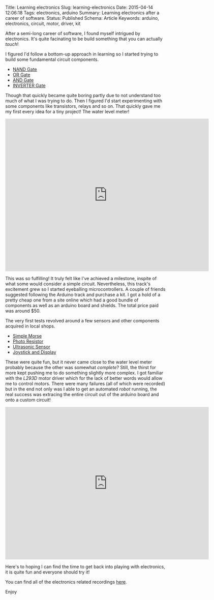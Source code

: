 Title: Learning electronics
Slug: learning-electronics
Date: 2015-04-14 12:06:18
Tags: electronics, arduino
Summary: Learning electronics after a career of software.
Status: Published
Schema: Article
Keywords: arduino, electronics, circuit, motor, driver, kit

After a semi-long career of software, I found myself intrigued by electronics.
It's quite facinating to be build something that you can actually _touch_!

I figured I'd follow a bottom-up approach in learning so I started trying to
build some fundamental circuit components.

- [NAND Gate](https://www.youtube.com/watch?v=MRQS0kdt4yw)
- [OR Gate](https://www.youtube.com/watch?v=kWdX2fgL8N0)
- [AND Gate](https://www.youtube.com/watch?v=9AQj9rQeYug)
- [INVERTER Gate](https://www.youtube.com/watch?v=ZKlzMU7qE2I)

Though that quickly became quite boring partly due to not understand too much
of what I was trying to do. Then I figured I'd start experimenting with some
components like transistors, relays and so on. That quickly gave me my first
every idea for a tiny project! The water level meter!

<iframe width="640"
        height="480"
        src="https://www.youtube.com/embed/lzDytcea3V8?list=PLUxzUz2Q3XI9YyYTOu2K02WllPACfYH_P"
        frameborder="0"
        allowfullscreen></iframe>

This was so fulfilling! It truly felt like I've achieved a milestone, inspite of
what some would consider a simple circuit. Nevertheless, this track's excitement
grew so I started eyeballing microcontrollers. A couple of
friends suggested following the Arduino track and purchase a kit. I got a hold
of a pretty cheap one from a site online which had a good bundle of components
as well as an arduino board and shields. The total price paid was around $50.

The very first tests revolved around a few sensors and other components 
acquired in local shops.

- [Simple Morse](https://www.youtube.com/watch?v=WNowebrMcsA)
- [Photo Resistor](https://www.youtube.com/watch?v=eZnGwGHJt3s)
- [Ultrasonic Sensor](https://www.youtube.com/watch?v=pQCJyIx6KAw)
- [Joystick and Display](https://www.youtube.com/watch?v=ZG6d3kj0w6s)

These were quite fun, but it never came close to the water level meter probably
because the other was somewhat *complete*? Still, the thirst for more kept
pushing me to do something slightly more complex. I got familiar with the
_L293D_ motor driver which for the lack of better words would allow me to
control motors. There were many failures (all of which were recorded) but in the
end not only was I able to get an automated _robot_ running, the real success
was extracing the entire circuit out of the arduino board and onto a custom
circuit!

<iframe width="640"
        height="480"
        src="https://www.youtube.com/embed/RVJfzWu_MTI?list=PLUxzUz2Q3XI9YyYTOu2K02WllPACfYH_P"
        frameborder="0"
        allowfullscreen></iframe>

Here's to hoping I can find the time to get back into playing with electronics,
it is quite fun and everyone should try it!

You can find all of the electronics related recordings
[here](https://www.youtube.com/playlist?list=PLUxzUz2Q3XI9YyYTOu2K02WllPACfYH_P).

Enjoy
